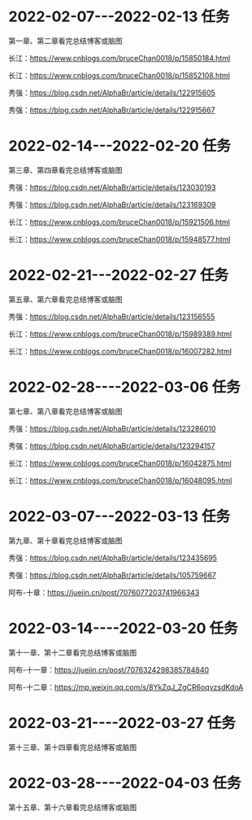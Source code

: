 # 2022-02-07---2022-02-13 任务

第一章、第二章看完总结博客或脑图

长江：https://www.cnblogs.com/bruceChan0018/p/15850184.html

长江：https://www.cnblogs.com/bruceChan0018/p/15852108.html

秀强：https://blog.csdn.net/AlphaBr/article/details/122915605

秀强：https://blog.csdn.net/AlphaBr/article/details/122915667

# 2022-02-14---2022-02-20 任务

第三章、第四章看完总结博客或脑图

秀强：https://blog.csdn.net/AlphaBr/article/details/123030193

秀强：https://blog.csdn.net/AlphaBr/article/details/123169309

长江：https://www.cnblogs.com/bruceChan0018/p/15921506.html

长江：https://www.cnblogs.com/bruceChan0018/p/15948577.html

# 2022-02-21---2022-02-27 任务

第五章、第六章看完总结博客或脑图

秀强：https://blog.csdn.net/AlphaBr/article/details/123156555

长江：https://www.cnblogs.com/bruceChan0018/p/15989389.html

长江：https://www.cnblogs.com/bruceChan0018/p/16007282.html

# 2022-02-28----2022-03-06 任务

第七章、第八章看完总结博客或脑图

秀强：https://blog.csdn.net/AlphaBr/article/details/123286010

秀强：https://blog.csdn.net/AlphaBr/article/details/123294157

长江：https://www.cnblogs.com/bruceChan0018/p/16042875.html

长江：https://www.cnblogs.com/bruceChan0018/p/16048095.html

# 2022-03-07---2022-03-13 任务

第九章、第十章看完总结博客或脑图

秀强：https://blog.csdn.net/AlphaBr/article/details/123435695

秀强：https://blog.csdn.net/AlphaBr/article/details/105759667

阿布-十章：https://juejin.cn/post/7076077203741966343

# 2022-03-14----2022-03-20 任务

第十一章、第十二章看完总结博客或脑图

阿布-十一章：https://juejin.cn/post/7076324298385784840

阿布-十二章：https://mp.weixin.qq.com/s/8YkZqJ_ZgCR6oqvzsdKdoA

# 2022-03-21----2022-03-27 任务

第十三章、第十四章看完总结博客或脑图

# 2022-03-28----2022-04-03 任务

第十五章、第十六章看完总结博客或脑图


